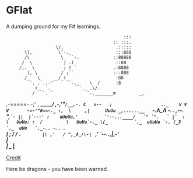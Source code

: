 # GFlat
A dumping ground for my F# learnings. 

                                                 :::
                                             :: :::.
                       \/,                    .:::::
           \),          \`-._                 :::888
           /\            \   `-.             ::88888
          /  \            | .(                ::88
         /,.  \           ; ( `              .:8888
            ), \         / ;``               :::888
           /_   \     __/_(_                  :88
             `. ,`..-'      `-._    \  /      :8
               )__ `.           `._ .\/.
              /   `. `             `-._______m         _,
  ,-=====-.-;'                 ,  ___________/ _,-_,'"`/__,-.
 C   =--   ;                   `.`._    V V V       -=-'"#==-._
:,  \     ,|      UuUu _,......__   `-.__Ʌ_Ʌ_ -. ._ ,--._ ",`` `-
||  |`---' :    uUuUu,'          `'--...____/   `" `".   `
|`  :       \   UuUu:
:  /         \   UuUu`-._
 \(_          `._  uUuUu `-.
 (_3             `._  uUu   `._
                    ``-._      `.
                         `-._    `.
                             `.    \
                               )   ;
                              /   /
               `.        |\ ,'   /
                 ",_Ʌ_/\-| `   ,'
                   `--..,_|_,-'\
                          |     \
                          |      \__
                          |__

[Credit](https://github.com/wellbredgrapefruit/trogdor)

Here be dragons - you have been warned.


